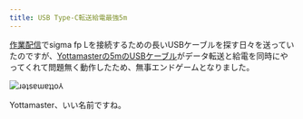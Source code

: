 ```yaml
---
title: USB Type-C転送給電最強5m
---
```

[作業配信](https://www.youtube.com/c/r7kamura)でsigma fp Lを接続するための長いUSBケーブルを探す日々を送っていたのですが、[Yottamasterの5mのUSBケーブル](https://www.amazon.co.jp/dp/B09Y1BY75P)がデータ転送と給電を同時にやってくれて問題無く動作したため、無事エンドゲームとなりました。

![](https://lh3.googleusercontent.com/docs/ADP-6oFLXS7R6dultlqflDznUwADbX94DH60zKXgqwWa2c29vuQPxFMS9yu1H6gfT9OPmPAb9Ku8d6ZSyNrJQNPrW9c-wbIDE0CcR2Io7LSIMoK8ZTBxrgL1HuesYeIDTqmssSlQCuX2wlmVUBGHfOfjLRb_zQeciUpZgIPgw4aLR29QRO_NGqFpQ-8kHSM-GLgX6jTMcXYXH20qwViTz7p5YiQl1og74nllXqRDaH2-plETmnf3ljiFYDPbi5e3C-PYiSf3gY_DTqQipXEUPXtYgtaPOSqsWv6mhMcm3PZlGK9rAMbvGC8kRyF7Nil0hhrHY8B9q3Q2NZVBRYOfk15C_o4_ulgr40PEwiltGF4do2_l2zr-TcCQ2-724ZxxzHBUR2sjK45UpgHEpEVwRTvsYV34eMvDHOz4mVcgXScyQLq00nrpe1fOATlh1VJVG1z4VeG3o5by5RumzRvQYSqClFWFafXglhKQ3KEIR9fu9hBTewBbFQ6jvYR1ijOk1E2yanKuXkWGpxYYoCaxEDPRkBfQPBMUceJ0MezT3RJbYtArjwwSbsMXN4YjjKmimpmIAG5ljtPjdliDk4xSaoqI_sTwGisQhYyrnPlIR0Sk47GPIBqFV2JCko6X0gX8XD0KTkgdIouW0tE-qvl3EwJ75XQDQeRDQWCPsigTF9I_qbdEWI8vMOiiB2NNmvog4SFPmJiigNJGhtd9JscqOe5-hANj7ZRT05Tt74H3MS6_SWsmX6GvYsyuquEUjn9AngZPqphNZfJjdC8VyA1UmiSR8xmlyqcijHXC5FhycwtVeVEhUTYYxE5jCpP1JQ7BQXO0EN7edbAgiuqO8FUt_tlbxVS4CtqyFP50ktaIhWtTbT2c3HK2bNLZvldlco6crjCtAeI0z50ykoLdZoMQ91gQ54tGaKLz1l_1ZV4r7CsEiQ8u2fKstcQtwN-RyyP_VW5lx9eVxMMofhPxikPK5jQ_De6Qza9aThn063SvyK5AvpJ7a3BSbHz-KjDMDZb8PsbHBgUs7CqZ47esHasyayCL3xf4MHxPhqNfA6QV1hx27hyBtbqeVrp8fCAhByh17Mcn_aAgUmuUOlYDwQXAcKf2pXQmKYjUyvC3kN3II9AR88poH8UzgH6C0w8yx0cUrzvD1N31kchFkcR8CNljEBH_Pj0M-vldVZ4uEHBmCylzSH_D4R3BA3PlNEfetOIoNOC1-OTCTAZ3Qj9pNxubhexIVENzXwOXeiLR8YyN-weE08eeK3OeZQ "ɹǝʇsɐɯɐʇʇo⅄")

Yottamaster、いい名前ですね。
